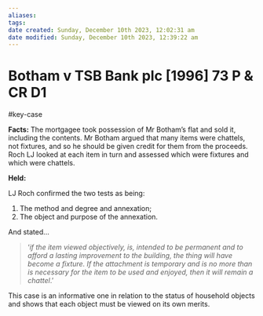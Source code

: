 ```yaml
---
aliases: 
tags: 
date created: Sunday, December 10th 2023, 12:02:31 am
date modified: Sunday, December 10th 2023, 12:39:22 am
---
```


# Botham v TSB Bank plc [1996] 73 P & CR D1

#key-case

**Facts:** The mortgagee took possession of Mr Botham’s flat and sold it, including the contents. Mr Botham argued that many items were chattels, not fixtures, and so he should be given credit for them from the proceeds. Roch LJ looked at each item in turn and assessed which were fixtures and which were chattels.

**Held:**

LJ Roch confirmed the two tests as being:

1. The method and degree and annexation;
2. The object and purpose of the annexation.

And stated…

> ‘_if the item viewed objectively, is, intended to be permanent and to afford a lasting improvement to the building, the thing will have become a fixture. If the attachment is temporary and is no more than is necessary for the item to be used and enjoyed, then it will remain a chattel_.’

This case is an informative one in relation to the status of household objects and shows that each object must be viewed on its own merits.
